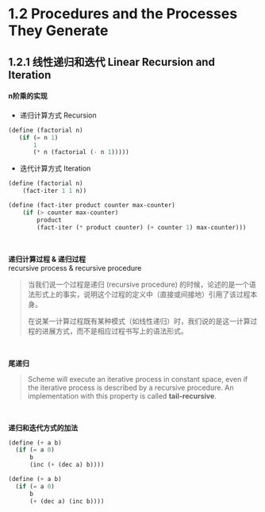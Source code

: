 # 1.2 Procedures and the Processes They Generate


## 1.2.1 线性递归和迭代 Linear Recursion and Iteration


#### n阶乘的实现

- 递归计算方式 Recursion

```scheme
(define (factorial n)
   (if (= n 1)
       1
       (* n (factorial (- n 1)))))
```

- 迭代计算方式 Iteration

```scheme
(define (factorial n)
    (fact-iter 1 1 n))

(define (fact-iter product counter max-counter)
    (if (> counter max-counter)
        product
        (fact-iter (* product counter) (+ counter 1) max-counter)))
```
<br />

 **递归计算过程 & 递归过程**  
 recursive process & recursive procedure
> 
> 当我们说一个过程是递归 (recursive procedure) 的时候，论述的是一个语法形式上的事实，说明这个过程的定义中（直接或间接地）引用了该过程本身。
>
>在说某一计算过程既有某种模式（如线性递归）时，我们说的是这一计算过程的进展方式，而不是相应过程书写上的语法形式。

<br />

**尾递归**
>Scheme will execute an iterative process in constant space, even if the iterative process is described by a recursive procedure. An implementation with this property is called **tail-recursive**. 

<br />

**递归和迭代方式的加法**

```scheme
(define (+ a b)
  (if (= a 0) 
      b 
      (inc (+ (dec a) b))))
```

```scheme
(define (+ a b)
  (if (= a 0) 
      b 
      (+ (dec a) (inc b))))
```

